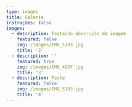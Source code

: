 ```yaml
---
type: images
title: Galeria
instruções: false
images:
  - description: Testando descrição da imagem
    featured: false
    img: /images/IMG_5183.jpg
    title: '2'
  - description: ''
    featured: true
    img: /images/IMG_4887.jpg
    title: '3'
  - description: Teste
    featured: false
    img: /images/IMG_5183.jpg
    title: '4'
---
```


